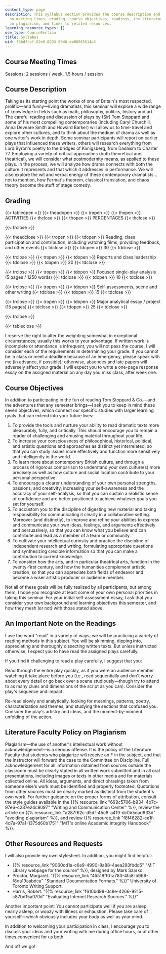 ```yaml
---
content_type: page
description: This syllabus section provides the course description and information
  on meeting times, grading, course objectives, readings, the literature faculty policy
  on plagiarism, and links to related resources.
learning_resource_types: []
ocw_type: CourseSection
title: Syllabus
uid: f8bdfccf-82e8-8203-5046-ee08865614e3
---
```


Course Meeting Times
--------------------

Sessions: 2 sessions / week, 1.5 hours / session

Course Description
------------------

Taking as its starting point the works of one of Britain's most respected, prolific—and funny—living dramatists, this seminar will explore a wide range of knowledge in fields such as math, philosophy, politics, history and art. The careful reading and discussion of plays by (Sir) Tom Stoppard and some of his most compelling contemporaries (including Caryl Churchill, Anna Deveare Smith and Howard Barker) will allow us to time-travel and explore other cultures, and to think about the medium of drama as well as one writer's work in depth. Some seminar participants will report on earlier plays that influenced these writers, others will research everything from Lord Byron's poetry to the bridges of Konigsberg, from Dadaism to Charter 77. Employing a variety of critical approaches (both theoretical and theatrical), we will consider what postmodernity means, as applied to these plays. In the process, we will analyze how drama connects with both the culture it represents and that which it addresses in performance. We will also explore the wit and verbal energy of these contemporary dramatists…not to mention, how Fermat's theorem, classical translation, and chaos theory become the stuff of stage comedy.

Grading
-------

{{< tableopen >}}
{{< theadopen >}}
{{< tropen >}}
{{< thopen >}}
ACTIVITIES
{{< thclose >}}
{{< thopen >}}
PERCENTAGES
{{< thclose >}}

{{< trclose >}}

{{< theadclose >}}
{{< tropen >}}
{{< tdopen >}}
Reading, class participation and contribution, including watching films, providing feedback, and other events
{{< tdclose >}}
{{< tdopen >}}
30
{{< tdclose >}}

{{< trclose >}}
{{< tropen >}}
{{< tdopen >}}
Reports and class leadership
{{< tdclose >}}
{{< tdopen >}}
20
{{< tdclose >}}

{{< trclose >}}
{{< tropen >}}
{{< tdopen >}}
Focused single-play analysis (5 pages / 1250 words)
{{< tdclose >}}
{{< tdopen >}}
10
{{< tdclose >}}

{{< trclose >}}
{{< tropen >}}
{{< tdopen >}}
Self-assessments, scene and other writing
{{< tdclose >}}
{{< tdopen >}}
15
{{< tdclose >}}

{{< trclose >}}
{{< tropen >}}
{{< tdopen >}}
Major analytical essay / project (15 pages)
{{< tdclose >}}
{{< tdopen >}}
25
{{< tdclose >}}

{{< trclose >}}

{{< tableclose >}}

I reserve the right to alter the weighting somewhat in exceptional circumstances; usually this works to your advantage. If written work is incomplete or attendance is infrequent, you will not pass the course. I will consider each of the requirements in determining your grade. If you cannot be in class or meet a deadline because of an emergency, please speak with me (in advance, if possible); otherwise, absences and late papers will adversely affect your grade. I will expect you to write a one-page response essay on the assigned material on any day you miss class, after week one.

Course Objectives
-----------------

In addition to participating in the fun of reading Tom Stoppard & Co.—and the adventures that any semester brings—I ask you to keep in mind these seven objectives, which connect our specific studies with larger learning goals that can extend into your future lives:

1.  To provide the tools and nurture your ability to read dramatic texts more pleasurably, fully, and critically. This should encourage you to remain a reader of challenging and amusing material throughout your life.
2.  To increase your consciousness of philosophical, historical, political, and artistic questions and approaches as distinct yet interrelated, so that you can study issues more effectively and function more sensitively and intelligently in the world.
3.  To learn more about contemporary British culture, and through a process of rigorous comparison to understand your own culture(s) more precisely as well as how culture and social location contribute to your personal perspective.
4.  To encourage a clearer understanding of your own personal strengths, passions, and creativity, increasing your self-awareness and the accuracy of your self-analysis, so that you can sustain a realistic sense of confidence and are better positioned to achieve whatever goals you set for yourself.
5.  To accustom you to the discipline of digesting new material and taking responsibility for communicating it clearly in a collaborative setting. Moreover (and distinctly), to improve and refine your abilities to express and communicate your own ideas, feelings, and arguments effectively and persuasively, so that you can know what you believe and can contribute and lead as a member of a team or community.
6.  To cultivate your intellectual curiosity and practice the discipline of independent research and writing, formulating appropriate questions and synthesizing credible information so that you can make a contribution to current knowledge.
7.  To consider how the arts, and in particular theatrical arts, function in the twenty-first century, and how the humanities complement artistic creation, so that you can appreciate both fields of endeavor and become a wiser artistic producer or audience member.

Not all of these goals will be fully realized by all participants, but among them, I hope you recognize at least some of your own personal priorities in taking this seminar. For your initial self-assessment essay, I ask that you consider your own background and learning objectives this semester, and how they mesh (or not) with those stated above.

An Important Note on the Readings
---------------------------------

I use the word "read" in a variety of ways; we will be practicing a variety of reading methods in this subject. You will be skimming, dipping into, appreciating and thoroughly dissecting written texts. But unless instructed otherwise, I expect you to have read the assigned plays carefully.

If you find it challenging to read a play carefully, I suggest that you:

Read through the entire play quickly, as if you were an audience member watching it take place before you (i.e., read sequentially and don't worry about every detail or go back over a scene studiously—though try to attend to as many clues and dimensions of the script as you can). Consider the play's sequence and impact.

Re-read slowly and analytically, looking for meanings, patterns, poetry, characterization and themes, and studying the sections that confused you. Consider the play's artistry and ideas, and the moment-by-moment unfolding of the action.

Literature Faculty Policy on Plagiarism
---------------------------------------

Plagiarism—the use of another's intellectual work without acknowledgement—is a serious offense. It is the policy of the Literature Faculty that students who plagiarize will receive an F in the subject, and that the instructor will forward the case to the Committee on Discipline. Full acknowledgement for all information obtained from sources outside the classroom must be clearly stated in all written work submitted and in all oral presentations, including images or texts in other media and for materials collected online. All ideas, arguments, and direct phrasings taken from someone else's work must be identified and properly footnoted. Quotations from other sources must be clearly marked as distinct from the student's own work. For further guidance on the proper forms of attribution, consult the style guides available in the {{% resource_link "699c5706-b934-4b7c-97e6-c237e24c9097" "Writing and Communication Center" %}}, review the article on {{% resource_link "a287f62c-d5df-45c8-a419-dc0b5dad633d" "avoiding plagiarism" %}}, and review {{% resource_link "f8f46282-ce1f-4d7a-97a1-1375d60b1751" "MIT's online Academic Integrity Handbook" %}}.

Other Resources and Requests
----------------------------

I will also provide my own stylesheet. In addition, you might find helpful:

*   {{% resource_link "9060cd1a-c6e9-4990-8a88-4aea293fbdd5" "MIT Library webpage for the course" %}}, designed by Mark Szarko.
*   Proctor, Margaret. "{{% resource_link "45518ff0-a783-4fa8-b969-f8da19aabdea" "Standard Documentation Formats." %}}" University of Toronto Writing Support. 
*   Harris, Robert. "{{% resource_link "f610bd98-0c8e-4266-9215-c87bd15a070d" "Evaluating Internet Research Sources." %}}" 

Another important point: You cannot participate well if you are asleep, nearly asleep, or woozy with illness or exhaustion. Please take care of yourself—which obviously includes your body as well as your mind.

In addition to welcoming your participation in class, I encourage you to discuss your ideas and your writing with me during office hours, or at other times convenient for us both.

And off we go!